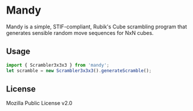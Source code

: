 <!--
 Copyright (c) 2022 Joseph Hale <me@jhale.dev>

 This Source Code Form is subject to the terms of the Mozilla Public
 License, v. 2.0. If a copy of the MPL was not distributed with this
 file, You can obtain one at http://mozilla.org/MPL/2.0/.
-->

# Mandy

Mandy is a simple, STIF-compliant, Rubik's Cube scrambling program that
generates sensible random move sequences for NxN cubes.

## Usage

```javascript
import { Scrambler3x3x3 } from 'mandy';
let scramble = new Scrambler3x3x3().generateScramble();
```

## License

Mozilla Public License v2.0
